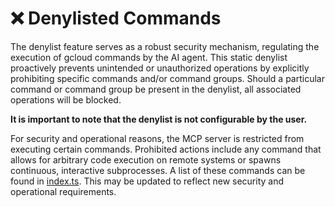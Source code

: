 # ❌ Denylisted Commands

The denylist feature serves as a robust security mechanism, regulating the execution of gcloud commands by the AI agent. This static denylist proactively prevents unintended or unauthorized operations by explicitly prohibiting specific commands and/or command groups. Should a particular command or command group be present in the denylist, all associated operations will be blocked.

**It is important to note that the denylist is not configurable by the user.**

For security and operational reasons, the MCP server is restricted from executing certain commands. Prohibited actions include any command that allows for arbitrary code execution on remote systems or spawns continuous, interactive subprocesses. A list of these commands can be found in [index.ts](../packages/gcloud-mcp/src/index.ts#L30-40). This may be updated to reflect new security and operational requirements.
